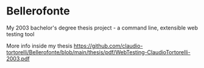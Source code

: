 # Bellerofonte
My 2003 bachelor's degree thesis project - a command line, extensible web testing tool

More info inside my thesis
https://github.com/claudio-tortorelli/Bellerofonte/blob/main/thesis/pdf/WebTesting-ClaudioTortorelli-2003.pdf
